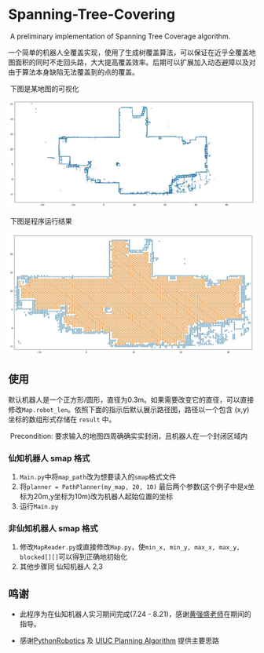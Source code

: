 # Spanning-Tree-Covering
​	A preliminary implementation of Spanning Tree Coverage algorithm. 

​	一个简单的机器人全覆盖实现，使用了生成树覆盖算法，可以保证在近乎全覆盖地图面积的同时不走回头路，大大提高覆盖效率。后期可以扩展加入动态避障以及对由于算法本身缺陷无法覆盖到的点的覆盖。

​	下图是某地图的可视化

![original map](.\ReadMe\map.jpg)

​	下图是程序运行结果

![output path](./ReadMe/result.jpg)

## 使用

​	默认机器人是一个正方形/圆形，直径为0.3m。如果需要改变它的直径，可以直接修改`Map.robot_len`。依照下面的指示后默认展示路径图，路径以一个包含 (x,y) 坐标的数组形式存储在 `result` 中。

​	Precondition: 要求输入的地图四周确确实实封闭，且机器人在一个封闭区域内

### 仙知机器人 smap 格式

1. `Main.py`中将`map_path`改为想要读入的`smap`格式文件
2. 将`planner = PathPlanner(my_map, 20, 10)` 最后两个参数(这个例子中是x坐标为20m,y坐标为10m)改为机器人起始位置的坐标
3. 运行`Main.py`

### 非仙知机器人 smap 格式

1. 修改`MapReader.py`或直接修改`Map.py`，使`min_x, min_y, max_x, max_y, blocked[][]`可以得到正确地初始化
2. 其他步骤同 仙知机器人 2,3

## 鸣谢

- 此程序为在仙知机器人实习期间完成(7.24 - 8.21)，感谢[黄强盛老师](https://github.com/huangqiangsheng)在期间的指导。

- 感谢[PythonRobotics](https://github.com/AtsushiSakai/PythonRobotics/blob/master/PathPlanning/SpiralSpanningTreeCPP/spiral_spanning_tree_coverage_path_planner.py) 及 [UIUC Planning Algorithm](http://planning.cs.uiuc.edu/node353.html) 提供主要思路